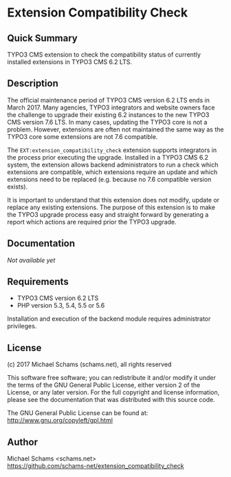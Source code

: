 Extension Compatibility Check
=============================

Quick Summary
-------------

TYPO3 CMS extension to check the compatibility status of currently installed extensions in TYPO3 CMS 6.2 LTS.


Description
-----------

The official maintenance period of TYPO3 CMS version 6.2 LTS ends in March 2017. Many agencies, TYPO3 integrators and website owners face the challenge to upgrade their existing 6.2 instances to the new TYPO3 CMS version 7.6 LTS. In many cases, updating the TYPO3 core is not a problem. However, extensions are often not maintained the same way as the TYPO3 core some extensions are not 7.6 compatible.

The `EXT:extension_compatibility_check` extension supports integrators in the process prior executing the upgrade. Installed in a TYPO3 CMS 6.2 system, the extension allows backend administrators to run a check which extensions are compatible, which extensions require an update and which extensions need to be replaced (e.g. because no 7.6 compatible version exists).

It is important to understand that this extension does not modify, update or replace any existing extensions. The purpose of this extension is to make the TYPO3 upgrade process easy and straight forward by generating a report which actions are required prior the TYPO3 upgrade.


Documentation
-------------

*Not available yet*


Requirements
-------------------

* TYPO3 CMS version 6.2 LTS
* PHP version 5.3, 5.4, 5.5 or 5.6

Installation and execution of the backend module requires administrator privileges.


License
-------

(c) 2017 Michael Schams (schams.net), all rights reserved

This software free software; you can redistribute it and/or modify it under the terms of the GNU General Public License, either version 2 of the License, or any later version. For the full copyright and license information, please see the documentation that was distributed with this source code.

The GNU General Public License can be found at:\
http://www.gnu.org/copyleft/gpl.html


Author
------
Michael Schams <schams.net>\
<https://github.com/schams-net/extension_compatibility_check>
